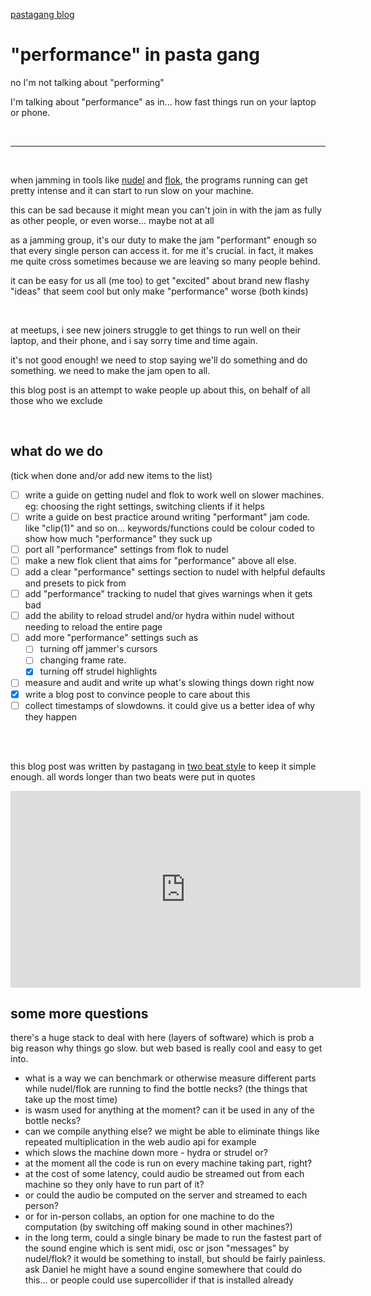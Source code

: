 [pastagang blog](/blog)

# "performance" in pasta gang

no I'm not talking about "performing"

I'm talking about "performance" as in... how fast things run on your laptop or phone.

<br>

<hr>

<br>

when jamming in tools like [nudel](https://nudel.cc) and [flok](https://flok.cc), the programs running can get pretty intense and it can start to run slow on your machine. 

this can be sad because it might mean you can't join in with the jam as fully as other people, or even worse... maybe not at all

as a jamming group, it's our duty to make the jam "performant" enough so that every single person can access it. for me it's crucial. in fact, it makes me quite cross sometimes because we are leaving so many people behind. 

it can be easy for us all (me too) to get "excited" about brand new flashy "ideas" that seem cool but only make "performance" worse (both kinds)

<br>

at meetups, i see new joiners struggle to get things to run well on their laptop, and their phone, and i say sorry time and time again. 

it's not good enough! we need to stop saying we'll do something and do something. we need to make the jam open to all.

this blog post is an attempt to wake people up about this, on behalf of all those who we exclude

<br>

## what do we do 

(tick when done and/or add new items to the list)

- [ ] write a guide on getting nudel and flok to work well on slower machines. eg: choosing the right settings, switching clients if it helps
- [ ] write a guide on best practice around writing "performant" jam code. like "clip(1)" and so on... keywords/functions could be colour coded to show how much "performance" they suck up
- [ ] port all "performance" settings from flok to nudel
- [ ] make a new flok client that aims for "performance" above all else. 
- [ ] add a clear "performance" settings section to nudel with helpful defaults and presets to pick from
- [ ] add "performance" tracking to nudel that gives warnings when it gets bad
- [ ] add the ability to reload strudel and/or hydra within nudel without needing to reload the entire page
- [ ] add more "performance" settings such as
  - [ ] turning off jammer's cursors
  - [ ] changing frame rate.
  - [x] turning off strudel highlights
- [ ] measure and audit and write up what's slowing things down right now
- [x] write a blog post to convince people to care about this
- [ ] collect timestamps of slowdowns. it could give us a better idea of why they happen

<br>

<br>

this blog post was written by pastagang in [two beat style](https://www.todepond.com/wikiblogarden/academia/style/two-beat) to keep it simple enough. all words longer than two beats were put in quotes

<iframe width="560" height="315" src="https://www.youtube-nocookie.com/embed/29KLkK0Vlw0" title="YouTube video player" frameborder="0" allow="accelerometer; autoplay; clipboard-write; encrypted-media; gyroscope; picture-in-picture; web-share" referrerpolicy="strict-origin-when-cross-origin" allowfullscreen></iframe> 


## some more questions

there's a huge stack to deal with here (layers of software) which is prob a big reason why things go slow. but web based is really cool and easy to get into.  

- what is a way we can benchmark or otherwise measure different parts while nudel/flok are running to find the bottle necks? (the things that take up the most time)  
- is wasm used for anything at the moment? can it be used in any of the bottle necks?  
- can we compile anything else? we might be able to eliminate things like repeated multiplication in the web audio api for example  
- which slows the machine down more - hydra or strudel or?  
- at the moment all the code is run on every machine taking part, right?  
- at the cost of some latency, could audio be streamed out from each machine so they only have to run part of it?
- or could the audio be computed on the server and streamed to each person?
- or for in-person collabs, an option for one machine to do the computation (by switching off making sound in other machines?)
- in the long term, could a single binary be made to run the fastest part of the sound engine which is sent midi, osc or json "messages" by nudel/flok? it would be something to install, but should be fairly painless. ask Daniel he might have a sound engine somewhere that could do this... or people could use supercollider if that is installed already  
